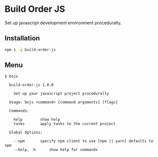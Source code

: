 # Build Order JS

Set up javascript development environment procedurally.

## Installation

```sh
npm i -g build-order-js
```

## Menu

```
$ bojs
  
  build-order-js 1.0.0

    Set up your javascript project procedurally

  Usage: bojs <command> [command arguments] [flags]

  Commands:

    help		show help
    tasks		apply tasks to the current project
  
  Global Options:

    --npm		specify npm client to use [npm || yarn] defaults to npm
    --help, -h		show help for commands
  
```